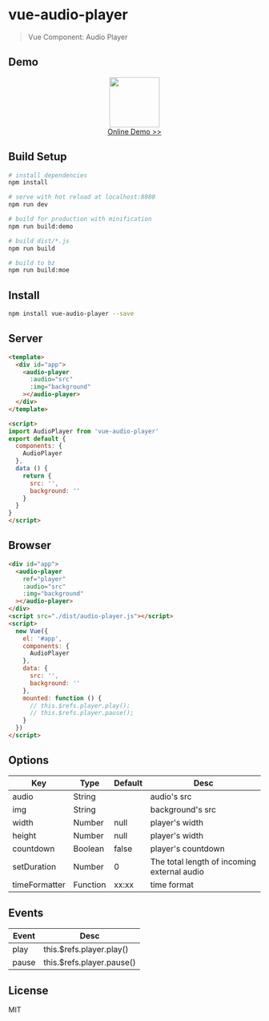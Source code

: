 # vue-audio-player

> Vue Component: Audio Player

## Demo

<p align="center">
  <a href="https://source.unclay.com/vue-audio-player/index.html">
    <img src="https://source.unclay.com/vue-audio-player/qrcode.png" width="100" alt="">
  </a>
  <br>
  <a style="display: block;" href="https://source.unclay.com/vue-audio-player/index.html">Online Demo >> </a>
</p>

## Build Setup

``` bash
# install dependencies
npm install

# serve with hot reload at localhost:8080
npm run dev

# build for production with minification
npm run build:demo

# build dist/*.js
npm run build

# build to bz
npm run build:moe
```

## Install

```bash
npm install vue-audio-player --save
```

## Server

```html
<template>
  <div id="app">
    <audio-player
      :audio="src"
      :img="background"
    ></audio-player>
  </div>
</template>

<script>
import AudioPlayer from 'vue-audio-player'
export default {
  components: {
    AudioPlayer
  },
  data () {
    return {
      src: '',
      background: ''
    }
  }
}
</script>
```

## Browser

```html
<div id="app">
  <audio-player
    ref="player"
    :audio="src"
    :img="background"
  ></audio-player>
</div>
<script src="./dist/audio-player.js"></script>
<script>
  new Vue({
    el: '#app',
    components: {
      AudioPlayer
    },
    data: {
      src: '',
      background: ''
    },
    mounted: function () {
      // this.$refs.player.play();
      // this.$refs.player.pause();
    }
  })
</script>
```

## Options

|Key|Type|Default|Desc|
|---|----|-------|----|
|audio|String||audio's src|
|img|String||background's src|
|width|Number|null|player's width|
|height|Number|null|player's width|
|countdown|Boolean|false|player's countdown|
|setDuration|Number|0|The total length of incoming external audio|
|timeFormatter|Function|xx:xx|time format|

## Events

|Event|Desc|
|-----|----|
|play|this.$refs.player.play()|
|pause|this.$refs.player.pause()|

## License

MIT